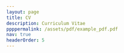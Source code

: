 ```yaml
---
layout: page
title: CV
description: Curriculum Vitae
ppppermalink: /assets/pdf/example_pdf.pdf
nav: true
headerOrder: 5
---
```


<script type="text/javascript">
  alert("Currently not available");
</script>